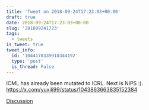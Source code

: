 ```yaml
---
title: 'Tweet on 2018-09-24T17:23:03+00:00'
draft: true
date: 2018-09-24T17:23:03+00:00
slug: '201809241723'
tags:
  - tweets
is_tweet: true
tweet_info:
  id: '1044170339918344192'
  type: 'post'
  is_thread: False
---
```




ICML has already been mutated to ICRL. Next is NIPS :). <https://x.com/yuxili99/status/1043863663835152384>

[Discussion](https://x.com/sytelus/status/1044170339918344192)
